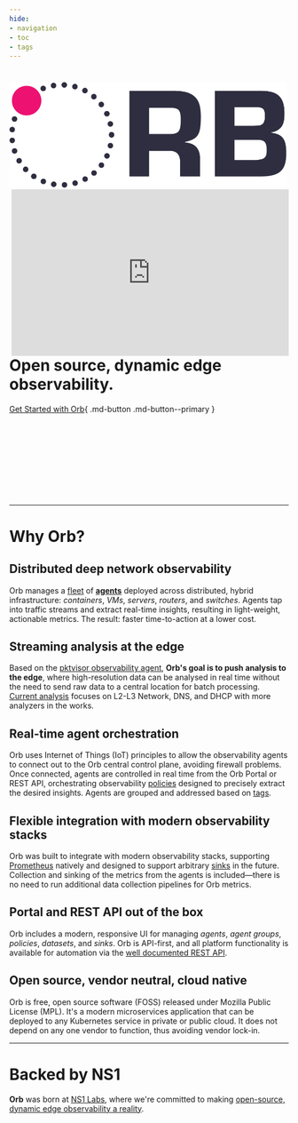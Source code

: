 ```yaml
---
hide:
- navigation
- toc
- tags
---
```

<h1></h1>
<img src="img/ORB-logo-black@3x.png" alt="Orb" width="500"/>

<iframe align="right" width="500" height="300" src="https://www.youtube.com/embed/XzpSckJzxxs" title="YouTube video player" frameborder="0" allow="accelerometer; autoplay; clipboard-write; encrypted-media; gyroscope; picture-in-picture" allowfullscreen></iframe>


# Open source, dynamic edge observability.

[Get Started with Orb](install/){ .md-button .md-button--primary }

<br> <br> <br> <br>
<br> <br> <br> <br>

***

# Why Orb?

## Distributed deep network observability
Orb manages a [fleet](about/#fleet) of **[agents](about/#agent)** deployed across distributed, hybrid infrastructure: *containers*, *VMs*, *servers*, *routers*, and *switches*. 
Agents tap into traffic streams and extract real-time insights, resulting in light-weight, actionable metrics. The result: faster time-to-action at a lower cost.


## Streaming analysis at the edge
Based on the [pktvisor observability agent](https://pktvisor.dev), **Orb's goal is to push analysis to the edge**, where high-resolution data can be analysed in real time without the need to send raw data to a central location for batch processing. [Current analysis](https://github.com/ns1labs/pktvisor/wiki/Current-Metrics) focuses on L2-L3 Network, DNS, and DHCP with more analyzers in the works.

## Real-time agent orchestration
Orb uses Internet of Things (IoT) principles to allow the observability agents to connect out to the Orb central control plane, avoiding firewall problems. Once connected, agents are controlled in real time from the Orb Portal or REST API, orchestrating observability [policies](about/#policies) designed to precisely extract the desired insights. Agents are grouped and addressed based on [tags](about/#agent-group).

## Flexible integration with modern observability stacks
Orb was built to integrate with modern observability stacks, supporting [Prometheus](https://prometheus.io/) natively and
designed to support arbitrary [sinks](about/#sinks) in the future. Collection and sinking of the metrics from the agents
is included—there is no need to run additional data collection pipelines for Orb metrics.

## Portal and REST API out of the box
Orb includes a modern, responsive UI for managing *agents*, *agent groups*, *policies*, *datasets*, and *sinks*. Orb is API-first, and all platform functionality is available for automation via the [well documented REST API](docs/#working-with-api-docs).

## Open source, vendor neutral, cloud native
Orb is free, open source software (FOSS) released under Mozilla Public License (MPL). It's a modern microservices application that can be deployed to any Kubernetes service in private or public cloud. It does not depend on any one vendor to function, thus avoiding vendor lock-in.

***

# Backed by NS1
**Orb** was born at [NS1 Labs](https://ns1.com/labs), where we're committed to making [open-source, dynamic edge observability a reality](https://ns1.com/blog/orb-a-new-paradigm-for-dynamic-edge-observability).

